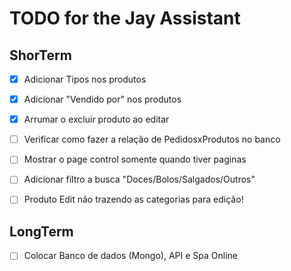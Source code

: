 # TODO for the Jay Assistant

## ShorTerm 
- [x] Adicionar Tipos nos produtos
- [x] Adicionar "Vendido por" nos produtos
- [x] Arrumar o excluir produto ao editar
- [ ] Verificar como fazer a relação de PedidosxProdutos no banco
- [ ] Mostrar o page control somente quando tiver paginas
- [ ] Adicionar filtro a busca "Doces/Bolos/Salgados/Outros"
- [ ] Produto Edit não trazendo as categorias para edição!


## LongTerm
- [ ] Colocar Banco de dados (Mongo), API e Spa Online